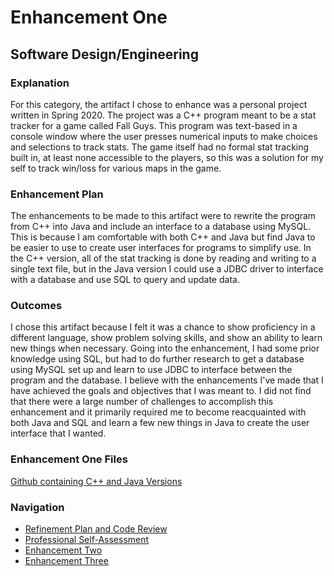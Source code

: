 # Enhancement One
## Software Design/Engineering 

### Explanation
For this category, the artifact I chose to enhance was a personal project written in Spring 2020. The project was a C++ program meant to be a stat tracker for a game called Fall Guys. This program was text-based in a console window where the user presses numerical inputs to make choices and selections to track stats. The game itself had no formal stat tracking built in, at least none accessible to the players, so this was a solution for my self to track win/loss for various maps in the game.

### Enhancement Plan
The enhancements to be made to this artifact were to rewrite the program from C++ into Java and include an interface to a database using MySQL. This is because I am comfortable with both C++ and Java but find Java to be easier to use to create user interfaces for programs to simplify use. In the C++ version, all of the stat tracking is done by reading and writing to a single text file, but in the Java version I could use a JDBC driver to interface with a database and use SQL to query and update data. 

### Outcomes
I chose this artifact because I felt it was a chance to show proficiency in a different language, show problem solving skills, and show an ability to learn new things when necessary. Going into the enhancement, I had some prior knowledge using SQL, but had to do further research to get a database using MySQL set up and learn to use JDBC to interface between the program and the database. I believe with the enhancements I've made that I have achieved the goals and objectives that I was meant to. I did not find that there were a large number of challenges to accomplish this enhancement and it primarily required me to become reacquainted with both Java and SQL and learn a few new things in Java to create the user interface that I wanted. 

### Enhancement One Files
[Github containing C++ and Java Versions](https://github.com/cnohilly/cnohilly.github.io/tree/main/Enhancement_One_Files)

### Navigation
- [Refinement Plan and Code Review](./refinement_codereview.md)
- [Professional Self-Assessment](../index.md)
- [Enhancement Two](./enhancement_two.md)
- [Enhancement Three](./enhancement_three.md)
